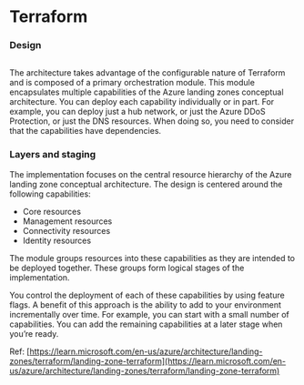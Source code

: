 # Terraform

### Design <a href="#design" id="design"></a>

<figure><img src="https://learn.microsoft.com/en-us/azure/architecture/landing-zones/terraform/images/alz-tf-module-overview.png" alt=""><figcaption></figcaption></figure>

The architecture takes advantage of the configurable nature of Terraform and is composed of a primary orchestration module. This module encapsulates multiple capabilities of the Azure landing zones conceptual architecture. You can deploy each capability individually or in part. For example, you can deploy just a hub network, or just the Azure DDoS Protection, or just the DNS resources. When doing so, you need to consider that the capabilities have dependencies.

### Layers and staging <a href="#layers-and-staging" id="layers-and-staging"></a>

The implementation focuses on the central resource hierarchy of the Azure landing zone conceptual architecture. The design is centered around the following capabilities:

* Core resources
* Management resources
* Connectivity resources
* Identity resources

The module groups resources into these capabilities as they are intended to be deployed together. These groups form logical stages of the implementation.

You control the deployment of each of these capabilities by using feature flags. A benefit of this approach is the ability to add to your environment incrementally over time. For example, you can start with a small number of capabilities. You can add the remaining capabilities at a later stage when you’re ready.



Ref: [https://learn.microsoft.com/en-us/azure/architecture/landing-zones/terraform/landing-zone-terraform](https://learn.microsoft.com/en-us/azure/architecture/landing-zones/terraform/landing-zone-terraform)
